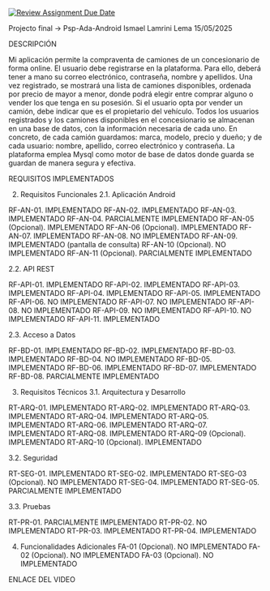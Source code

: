 [![Review Assignment Due Date](https://classroom.github.com/assets/deadline-readme-button-22041afd0340ce965d47ae6ef1cefeee28c7c493a6346c4f15d667ab976d596c.svg)](https://classroom.github.com/a/O1oNnYGo)

Projecto final -> Psp-Ada-Android
Ismael Lamrini Lema
15/05/2025

DESCRIPCIÓN

Mi aplicación permite la compraventa de camiones de un concesionario de forma online. 
El usuario debe registrarse en la plataforma. Para ello, deberá tener a mano su correo electrónico, contraseña, nombre y apellidos. Una vez registrado, se mostrará una lista de camiones disponibles, ordenada por precio de mayor a menor, donde podrá elegir entre comprar alguno o vender los que tenga en su posesión. Si el usuario opta por vender un camión, debe indicar que es el propietario del vehículo.
Todos los usuarios registrados y los camiones disponibles en el concesionario se almacenan en una base de datos, con la información necesaria de cada uno.
En concreto, de cada camión guardamos: marca, modelo, precio y dueño; y de cada usuario: nombre, apellido, correo electrónico y contraseña.
La plataforma emplea Mysql como motor de base de datos donde guarda se guardan de manera segura y efectiva.

REQUISITOS IMPLEMENTADOS

2. Requisitos Funcionales 
2.1. Aplicación Android

RF-AN-01. IMPLEMENTADO
RF-AN-02. IMPLEMENTADO
RF-AN-03. IMPLEMENTADO
RF-AN-04. PARCIALMENTE IMPLEMENTADO
RF-AN-05 (Opcional). IMPLEMENTADO
RF-AN-06 (Opcional). IMPLEMENTADO
RF-AN-07. IMPLEMENTADO
RF-AN-08. NO IMPLEMENTADO
RF-AN-09. IMPLEMENTADO  (pantalla de consulta)
RF-AN-10 (Opcional). NO IMPLEMENTADO
RF-AN-11 (Opcional). PARCIALMENTE IMPLEMENTADO

2.2. API REST 

RF-API-01. IMPLEMENTADO
RF-API-02. IMPLEMENTADO
RF-API-03. IMPLEMENTADO
RF-API-04. IMPLEMENTADO
RF-API-05. IMPLEMENTADO
RF-API-06. NO IMPLEMENTADO
RF-API-07. NO IMPLEMENTADO
RF-API-08. NO IMPLEMENTADO
RF-API-09. NO IMPLEMENTADO 
RF-API-10. NO IMPLEMENTADO
RF-API-11. IMPLEMENTADO 

2.3. Acceso a Datos 

RF-BD-01. IMPLEMENTADO
RF-BD-02. IMPLEMENTADO
RF-BD-03. IMPLEMENTADO
RF-BD-04. NO IMPLEMENTADO
RF-BD-05. IMPLEMENTADO
RF-BD-06. IMPLEMENTADO
RF-BD-07. IMPLEMENTADO
RF-BD-08. PARCIALMENTE IMPLEMENTADO

3. Requisitos Técnicos 
3.1. Arquitectura y Desarrollo 

RT-ARQ-01. IMPLEMENTADO
RT-ARQ-02. IMPLEMENTADO
RT-ARQ-03. IMPLEMENTADO
RT-ARQ-04. IMPLEMENTADO
RT-ARQ-05. IMPLEMENTADO
RT-ARQ-06. IMPLEMENTADO
RT-ARQ-07. IMPLEMENTADO
RT-ARQ-08. IMPLEMENTADO
RT-ARQ-09 (Opcional). IMPLEMENTADO
RT-ARQ-10 (Opcional). IMPLEMENTADO

3.2. Seguridad 

RT-SEG-01. IMPLEMENTADO 
RT-SEG-02. IMPLEMENTADO
RT-SEG-03 (Opcional). NO IMPLEMENTADO
RT-SEG-04. IMPLEMENTADO 
RT-SEG-05. PARCIALMENTE IMPLEMENTADO

3.3. Pruebas 

RT-PR-01. PARCIALMENTE IMPLEMENTADO 
RT-PR-02. NO IMPLEMENTADO
RT-PR-03. IMPLEMENTADO 
RT-PR-04. IMPLEMENTADO

4. Funcionalidades Adicionales 
FA-01 (Opcional). NO IMPLEMENTADO
FA-02 (Opcional). NO IMPLEMENTADO
FA-03 (Opcional). NO IMPLEMENTADO

ENLACE DEL VIDEO